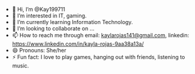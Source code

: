 - 👋 Hi, I’m @Kay199711
- 👀 I’m interested in IT, gaming.
- 🌱 I’m currently learning Information Technology.
- 💞️ I’m looking to collaborate on ...
- 📫 How to reach me through email: kaylarojas141@gmail.com, linkedin: https://www.linkedin.com/in/kayla-rojas-9aa38a13a/
- 😄 Pronouns: She/her
- ⚡ Fun fact: I love to play games, hanging out with friends, listening to music.

<!---
Kay199711/Kay199711 is a ✨ special ✨ repository because its `README.md` (this file) appears on your GitHub profile.
You can click the Preview link to take a look at your changes.
--->
